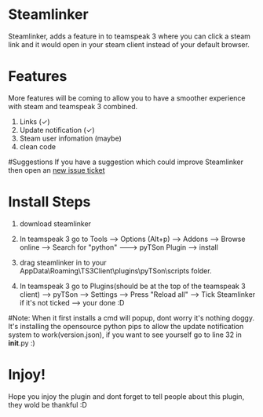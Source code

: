 # Steamlinker
Steamlinker, adds a feature in to teamspeak 3 where you can click a steam link and it would open in your steam client instead of your default browser. 

# Features
More features will be coming to allow you to have a smoother experience with steam and teamspeak 3 combined.

1. Links (✓)
2. Update notification (✓)
3. Steam user infomation (maybe)
4. clean code


#Suggestions
If you have a suggestion which could improve Steamlinker then open an [new issue ticket](https://github.com/Galtrox/Steamlinker/issues)


# Install Steps

1. download steamlinker

2. In teamspeak 3 go to Tools --> Options (Alt+p) --> Addons --> Browse online --> Search for "python" ---> pyTSon Plugin --> install 

3. drag steamlinker in to your AppData\Roaming\TS3Client\plugins\pyTSon\scripts folder.

4. In teamspeak 3 go to Plugins(should be at the top of the teamspeak 3 client) --> pyTSon --> Settings --> Press "Reload all" --> Tick Steamlinker if it's not ticked --> your done :D

#Note:
When it first installs a cmd will popup, dont worry it's nothing doggy. It's installing the opensource python pips to allow the update notification system to work(version.json), if you want to see yourself go to line 32 in __init__.py :)

# Injoy!
Hope you injoy the plugin and dont forget to tell people about this plugin, they wold be thankful :D
